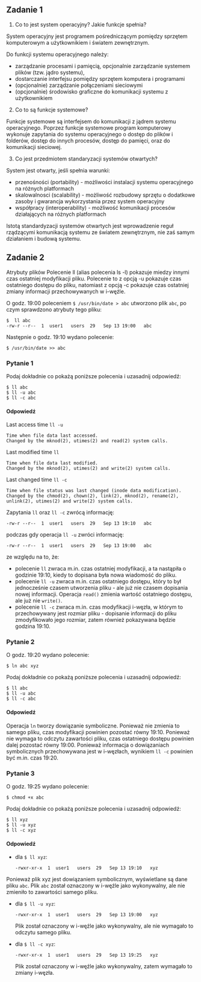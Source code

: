 ## Zadanie 1

1. Co to jest system operacyjny? Jakie funkcje spełnia?

System operacyjny jest programem pośredniczącym pomiędzy sprzętem komputerowym a użytkownikiem i światem zewnętrznym.

Do funkcji systemu operacyjnego należy: 
- zarządzanie procesami i pamięcią, opcjonalnie zarządzanie systemem plików (tzw. jądro systemu),
- dostarczanie interfejsu pomiędzy sprzętem komputera i programami
- (opcjonalnie) zarządzanie połączeniami sieciowymi
- (opcjonalnie) środowisko graficzne do komunikacji systemu z użytkownikiem

2. Co to są funkcje systemowe?

Funkcje systemowe są interfejsem do komunikacji z jądrem systemu operacyjnego. Poprzez funkcje systemowe program komputerowy wykonuje zapytania do systemu operacyjnego o dostęp do plików i folderów, dostęp do innych procesów, dostęp do pamięci, oraz do komunikacji sieciowej.

3. Co jest przedmiotem standaryzacji systemów otwartych? 

System jest otwarty, jeśli spełnia warunki: 
- przenośności (portability) - możliwości instalacji systemu operacyjnego na różnych platformach
- skalowalnosci (scalability) - możliwość rozbudowy sprzętu o dodatkowe zasoby i gwarancja wykorzystania przez system operacyjny
- współpracy (interoperability) - możliwość komunikacji procesów działających na różnych platformach

Istotą standardyzacji systemów otwartych jest wprowadzenie reguł rządzącymi komunikacją systemu ze światem zewnętrznym, nie zaś samym działaniem i budową systemu.

## Zadanie 2

Atrybuty plików Polecenie ll (alias polecenia ls -l) pokazuje miedzy innymi czas ostatniej modyfikacji pliku. Polecenie to z opcją -u pokazuje czas ostatniego dostępu do pliku, natomiast z opcją -c pokazuje czas ostatniej zmiany informacji przechowywanych w i-węźle.

O godz. 19:00 poleceniem `$ /usr/bin/date > abc` utworzono plik `abc`, po czym sprawdzono atrybuty tego pliku: 

```
$  ll abc 
-rw-r --r--  1  user1   users  29   Sep 13 19:00   abc
```

Następnie o godz. 19:10 wydano polecenie: 

`$ /usr/bin/date >> abc`

### Pytanie 1

Podaj dokładnie co pokażą poniższe polecenia i uzasadnij odpowiedź:

```
$ ll abc
$ ll -u abc
$ ll -c abc
```

#### Odpowiedź

Last access time `ll -u`

    Time when file data last accessed.
    Changed by the mknod(2), utimes(2) and read(2) system calls.

Last modified time `ll`

    Time when file data last modified.
    Changed by the mknod(2), utimes(2) and write(2) system calls.

Last changed time `ll -c`

    Time when file status was last changed (inode data modification).
    Changed by the chmod(2), chown(2), link(2), mknod(2), rename(2), unlink(2), utimes(2) and write(2) system calls.


Zapytania `ll` oraz `ll -c` zwrócą informację:
```
-rw-r --r--  1  user1   users  29   Sep 13 19:10   abc
```

podczas gdy operacja `ll -u` zwróci informację:
```
-rw-r --r--  1  user1   users  29   Sep 13 19:00   abc
```

ze względu na to, że:
- polecenie `ll` zwraca m.in. czas ostatniej modyfikacji, a ta nastąpiła o godzinie 19:10, kiedy to dopisana była nowa wiadomość do pliku.
- polecenie `ll -u` zwraca m.in. czas ostatniego dostępu, który to był jednocześnie czasem utworzenia pliku - ale już nie czasem dopisania nowej informacji. Operacja `read()` zmienia wartość ostatniego dostępu, ale już nie `write()`.
- polecenie `ll -c` zwraca m.in. czas modyfikacji i-węzła, w którym to przechowywany jest rozmiar pliku - dopisanie informacji do pliku zmodyfikowało jego rozmiar, zatem również pokazywana będzie godzina 19:10.

### Pytanie 2

O godz. 19:20 wydano polecenie:  

`$ ln abc xyz`

Podaj dokładnie co pokażą poniższe polecenia i uzasadnij odpowiedź:

```
$ ll abc
$ ll -u abc
$ ll -c abc
```

#### Odpowiedź

Operacja `ln` tworzy dowiązanie symboliczne. Ponieważ nie zmienia to samego pliku, czas modyfikacji powinien pozostać równy 19:10. Ponieważ nie wymaga to odczytu zawartości pliku, czas ostatniego dostępu powinien dalej pozostać równy 19:00. Ponieważ informacja o dowiązaniach symbolicznych przechowywana jest w i-węzłach, wynikiem `ll -c` powinien być m.in. czas 19:20.

### Pytanie 3

O godz. 19:25 wydano polecenie:  

`$ chmod +x abc` 

Podaj dokładnie co pokażą poniższe polecenia i uzasadnij odpowiedź:

```
$ ll xyz
$ ll -u xyz
$ ll -c xyz
```

#### Odpowiedź

- dla `$ ll xyz`:
    ```
    -rwxr-xr-x  1  user1   users  29   Sep 13 19:10   xyz
    ```

Ponieważ plik xyz jest dowiązaniem symbolicznym, wyświetlane są dane pliku `abc`. Plik `abc` został oznaczony w i-węźle jako wykonywalny, ale nie zmieniło to zawartości samego pliku.
    
- dla `$ ll -u xyz`:
    ```
    -rwxr-xr-x  1  user1   users  29   Sep 13 19:00   xyz
    ```

    Plik został oznaczony w i-węźle jako wykonywalny, ale nie wymagało to odczytu samego pliku.

- dla `$ ll -c xyz`:
    ```
    -rwxr-xr-x  1  user1   users  29   Sep 13 19:25   xyz
    ```

    Plik został oznaczony w i-węźle jako wykonywalny, zatem wymagało to zmiany i-węzła.
